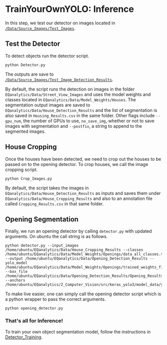 # TrainYourOwnYOLO: Inference
In this step, we test our detector on images located in [`/Data/Source_Images/Test_Images`](/Data/Source_Images/Test_Images).

## Test the Detector
To detect objects run the detector script.
```
python Detector.py
```
The outputs are save to [`/Data/Source_Images/Test_Image_Detection_Results`](/Data/Source_Images/Test_Image_Detection_Results). 


By default, the script runs the detection on images in the folder `EQanalytics/Data/Street_View_Images` and uses the model weights and classes located in `EQanalytics/Data/Model_Weights/Houses`. The segmentation output images are saved to `EQanalytics/Data/House_Detection_Results` and the list of segmentation is also saved in `Housing_Results.csv` in the same folder. Other flags include `--gpu_num`, the number of GPUs to use, `no_save_img`, whether or not to save images with segmentation and  `--postfix`, a string to append to the segmented images.

## House Cropping
Once the houses have been detected, we need to crop out the houses to be passed on to the opening detector. To crop houses, we call the image cropping script.
```
python Crop_Images.py
```
By default, the script takes the images in `EQanalytics/Data/House_Detection_Results` as inputs and saves them under `EQanalytics/Data/House_Cropping_Results` and also to an annotation file called `Cropping_Results.csv` in that same folder. 

## Opening Segmentation

Finally, we run an opening detector by calling  `detector.py` with updated arguments. On ubuntu the call string is as follows.
```
python detector.py --input_images /home/ubuntu/EQanalytics/Data/House_Cropping_Results --classes /home/ubuntu/EQanalytics/Data/Model_Weights/Openings/data_all_classes.txt --output /home/ubuntu/EQanalytics/Data/Opening_Detection_Results --yolo_model /home/ubuntu/EQanalytics/Data/Model_Weights/Openings/trained_weights_final.h5 --box_file /home/ubuntu/EQanalytics/Data/Opening_Detection_Results/Opening_Results.csv --anchors /home/ubuntu/EQanalytics/2_Computer_Vision/src/keras_yolo3/model_data/yolo_anchors.txt
```
To make live easier, one can simply call the opening detector script which is a python wrapper to pass the correct arguments.
```
python opening_detector.py
```
### That's all for Inference!
To train your own object segmentation model, follow the instructions in [Detector_Training](/2_Computer_Vision/Detector_Training/).